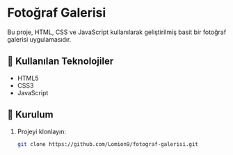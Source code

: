 # Fotoğraf Galerisi  

Bu proje, HTML, CSS ve JavaScript kullanılarak geliştirilmiş basit bir fotoğraf galerisi uygulamasıdır.  

## 🚀 Kullanılan Teknolojiler  
- HTML5  
- CSS3  
- JavaScript  

## 🔧 Kurulum  
1. Projeyi klonlayın:  
   ```bash  
   git clone https://github.com/Lomion9/fotograf-galerisi.git  


